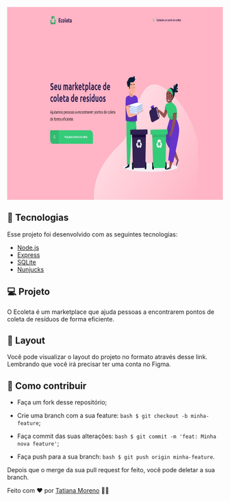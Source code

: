 <img src="https://github.com/tatmorenno/NextLevelWeekStarter/blob/master/public/assets/Ecoleta.jpg" width="900" height="450" align="center"> 

## 🚀 Tecnologias
Esse projeto foi desenvolvido com as seguintes tecnologias:

- [Node.js](https://nodejs.org/en/)
- [Express](https://expressjs.com/)
- [SQLite](https://www.sqlite.org/index.html)
- [Nunjucks](https://mozilla.github.io/nunjucks/)

## 💻 Projeto
O Ecoleta é um marketplace que ajuda pessoas a encontrarem pontos de coleta de resíduos de forma eficiente.

## 🔖 Layout
Você pode visualizar o layout do projeto no formato através desse link. Lembrando que você irá precisar ter uma conta no Figma.

## 🤔 Como contribuir

- Faça um fork desse repositório;

- Crie uma branch com a sua feature:
```bash $ git checkout -b minha-feature```;

- Faça commit das suas alterações:
```bash $ git commit -m 'feat: Minha nova feature'```;

- Faça push para a sua branch:
```bash $ git push origin minha-feature```.

Depois que o merge da sua pull request for feito, você pode deletar a sua branch.

Feito com ♥ por [Tatiana Moreno](https://www.linkedin.com/in/tatmorenno/) 👩‍💻

